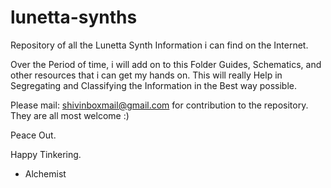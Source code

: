 # lunetta-synths
Repository of all the Lunetta Synth Information i can find on the Internet.

Over the Period of time, i will add on to this Folder Guides, Schematics, and other resources that i can get my hands on.
This will really Help in Segregating and Classifying the Information in the Best way possible.

Please mail: shivinboxmail@gmail.com for contribution to the repository. 
They are all most welcome :)

Peace Out.

Happy Tinkering.



- Alchemist
